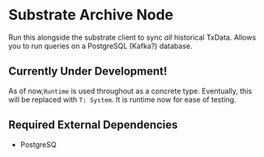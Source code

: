 # Substrate Archive Node

Run this alongside the substrate client to sync *all* historical TxData. Allows
you to run queries on a PostgreSQL (Kafka?) database.

## Currently Under Development!

As of now,`Runtime` is used throughout as a concrete type. Eventually, this will be replaced with `T: System`. It is runtime now for ease of testing.

## Required External Dependencies
- PostgreSQ
